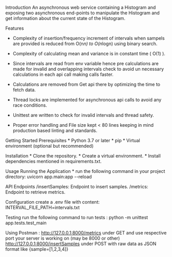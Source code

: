 Introduction
An asynchronous web service containing a Histogram and exposing two asynchronous
end-points to manipulate the Histogram and get information about the current state of the
Histogram.

Features
 * Complexity of insertion/frequency increment of intervals when sampels are provided is reduced from O(n*n) to
    O(n*logn) using binary search.

 * Complexity of calculating mean and variance is in constant time ( O(1) ).

 * Since intervals are read from env variable hence pre calculations are made for invalid and overlapping intervals check to avoid un necessary calculations in each api call making calls faster.

 * Calculations are removed from Get api there by optimizing the time to fetch data.

 * Thread locks are implemented for asynchronous api calls to avoid any race conditions.

 * Unittest are written to check for invalid intervals and thread safety.

 * Proper error handling and File size kept < 80 lines keeping in mind production based linting and standards.


Getting Started
  Prerequisites
    * Python 3.7 or later
    * pip
    * Virtual environment (optional but recommended)

  Installation
    * Clone the repository.
    * Create a virtual environment.
    * Install dependencies mentioned in requirements.txt.

Usage
  Running the Application
    * run the following command in your project directory: uvicorn app.main:app --reload

API Endpoints
   /insertSamples: Endpoint to insert samples.
   /metrics: Endpoint to retrieve metrics.

Configuration
  create a .env file with content: INTERVAL_FILE_PATH=intervals.txt

Testing
  run the following command to run tests : python -m unittest app.tests.test_main

  Using Postman :
   http://127.0.0.1:8000/metrics under GET and use respective port your server is working on (may be 8000 or other)
   http://127.0.0.1:8000/insertSamples under POST with raw data as JSON format like {sample=[1,2,3,4]}
